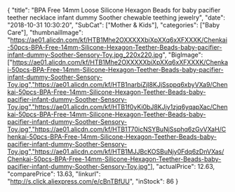 {
	"title": "BPA Free 14mm Loose Silicone Hexagon Beads for baby pacifier teether necklace infant dummy Soother chewable teething jewelry",
	"date": "2018-10-31 10:30:20",
	"SubCat": ["Mother & Kids"],
	"categories": ["Baby Care"],
	"thumbnailImage": "https://ae01.alicdn.com/kf/HTB1Mhe2OXXXXXbiXpXXq6xXFXXXK/Chenkai-50pcs-BPA-Free-14mm-Silicone-Hexagon-Teether-Beads-baby-pacifier-infant-dummy-Soother-Sensory-Toy.jpg_220x220.jpg",
	"BigImage": ["https://ae01.alicdn.com/kf/HTB1Mhe2OXXXXXbiXpXXq6xXFXXXK/Chenkai-50pcs-BPA-Free-14mm-Silicone-Hexagon-Teether-Beads-baby-pacifier-infant-dummy-Soother-Sensory-Toy.jpg","https://ae01.alicdn.com/kf/HTB1narbiZjI8KJjSsppq6xbyVXa9/Chenkai-50pcs-BPA-Free-14mm-Silicone-Hexagon-Teether-Beads-baby-pacifier-infant-dummy-Soother-Sensory-Toy.jpg","https://ae01.alicdn.com/kf/HTB1f0yKi0bJ8KJjy1zjq6yqapXac/Chenkai-50pcs-BPA-Free-14mm-Silicone-Hexagon-Teether-Beads-baby-pacifier-infant-dummy-Soother-Sensory-Toy.jpg","https://ae01.alicdn.com/kf/HTB1T70icNSYBuNjSsphq6zGvVXaH/Chenkai-50pcs-BPA-Free-14mm-Silicone-Hexagon-Teether-Beads-baby-pacifier-infant-dummy-Soother-Sensory-Toy.jpg","https://ae01.alicdn.com/kf/HTB1MJJBcKOSBuNjy0Fdq6zDnVXas/Chenkai-50pcs-BPA-Free-14mm-Silicone-Hexagon-Teether-Beads-baby-pacifier-infant-dummy-Soother-Sensory-Toy.jpg"],
	"actualPrice": 12.63,
	"comparePrice": 13.63,
	"linkurl": "http://s.click.aliexpress.com/e/cBnTBfUU",
	"inStock": 86
}
